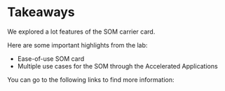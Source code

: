 # Takeaways

We explored a lot features of the SOM carrier card.

Here are some important highlights from the lab:

 - Ease-of-use SOM card
 - Multiple use cases for the SOM through the Accelerated Applications
 
You can go to the following links to find more information:

